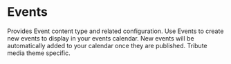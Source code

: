 # Events
Provides Event content type and related configuration. Use Events to create new events to display in your events calendar. New events will be automatically added to your calendar once they are published. Tribute media theme specific.

